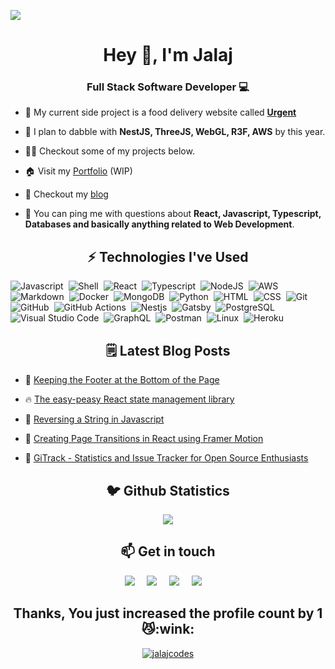 ![](https://github.com/codewithjalaj/codewithjalaj/blob/master/my.svg)

<h1 align="center">Hey 👋, I'm Jalaj</h1>
<h3 align="center">Full Stack Software Developer 💻</h3>


- 🔭 My current side project is a food delivery website called **[Urgent](https://github.com/jalajcodes/urgent-backend)** 

- 🌱 I plan to dabble with **NestJS, ThreeJS, WebGL, R3F, AWS** by this year.

- 👨‍💻 Checkout some of my projects below.

- 🏠 Visit my [Portfolio](https://jalaj.codes/) (WIP)

- 📝 Checkout my [blog](https://blog.jalaj.codes/)

- 💬 You can ping me with questions about **React, Javascript, Typescript, Databases and basically anything related to Web Development**.

<!-- - 📫 Reach out to me via twitter or email (scroll down for links). -->

<!--<p align="center">
   
![](https://github.com/jalajcodes/jalajcodes/blob/master/github-user-contribution.svg)

</p>-->

<h2 align="center">⚡️ Technologies I've Used</h2>
<p align="center">
  
   
![Javascript](https://img.shields.io/badge/-Javascript-05122A?style=flat&logo=javascript)&nbsp;
![Shell](https://img.shields.io/badge/Shell-05122A?style=flat&logo=gnu-bash&logoColor=white)&nbsp;
![React](https://img.shields.io/badge/-React-05122A?style=flat&logo=react)&nbsp;
![Typescript](https://img.shields.io/badge/-Typescript-05122A?style=flat&logo=typescript)&nbsp;
![NodeJS](https://img.shields.io/badge/-NodeJS-05122A?style=flat&logo=nodejs)&nbsp;
![AWS](https://img.shields.io/badge/-Aws-05122A?style=flat&logo=amazonaws)&nbsp;
![Markdown](https://img.shields.io/badge/-Markdown-05122A?style=flat&logo=markdown)&nbsp;
![Docker](https://img.shields.io/badge/-Docker-05122A?style=flat&logo=docker)&nbsp;
![MongoDB](https://img.shields.io/badge/-MongoDB-05122A?style=flat&logo=mongodb)&nbsp;
![Python](https://img.shields.io/badge/-Python-05122A?style=flat&logo=python)&nbsp;
![HTML](https://img.shields.io/badge/-Html-05122A?style=flat&logo=html5)&nbsp;
![CSS](https://img.shields.io/badge/-Css-05122A?style=flat&logo=css3)&nbsp;
![Git](https://img.shields.io/badge/-Git-05122A?style=flat&logo=git)&nbsp;
![GitHub](https://img.shields.io/badge/-GitHub-05122A?style=flat&logo=github)&nbsp;
![GitHub Actions](https://img.shields.io/badge/GitHub%20Actions%20-05122A?style=flat&logo=github-actions)&nbsp;
![Nestjs](https://img.shields.io/badge/NestJS-05122A?style=flat&logo=nestjs)&nbsp;
![Gatsby](https://img.shields.io/badge/-Gatsby-05122A?style=flat&logo=gatsby)&nbsp;
![PostgreSQL](https://img.shields.io/badge/-PostgreSQL-05122A?style=flat&logo=postgresql)&nbsp;
![Visual Studio Code](https://img.shields.io/badge/-Visual%20Studio%20Code-05122A?style=flat&logo=visual-studio-code&logoColor=007ACC)&nbsp;
![GraphQL](https://img.shields.io/badge/-GraphQL-05122A?style=flat&logo=graphql)&nbsp;
![Postman](https://img.shields.io/badge/-Postman-05122A?style=flat&logo=postman)&nbsp;
![Linux](https://img.shields.io/badge/-Linux-05122A?style=flat&logo=linux)&nbsp;
![Heroku](https://img.shields.io/badge/-Heroku-05122A?style=flat&logo=heroku)&nbsp;
</p>

<h2 align="center">🗒️ Latest Blog Posts </h2>
<!-- BLOG-POST-LIST:START -->
 
 - 💯 [Keeping the Footer at the Bottom of the Page](https://blog.jalaj.codes/keeping-the-footer-at-the-bottom-of-the-page-ckpl32krw0hmhz0s1ecjr4asu)
 
 - 🔥 [The easy-peasy React state management library](https://blog.jalaj.codes/the-easy-peasy-react-state-management-library-ckp16vfuq0mhqcrs17r3c237x)
 
 - 💫 [Reversing a String in Javascript](https://blog.jalaj.codes/reversing-a-string-in-javascript-ckp12d1000lb2crs171icg5nr)
 
 - 🚀 [Creating Page Transitions in React using Framer Motion](https://blog.jalaj.codes/creating-page-transitions-in-react-using-framer-motion-ckolcx5hh06zv3js15642fi06)
 
 - 🌮 [GiTrack - Statistics and Issue Tracker for Open Source Enthusiasts](https://blog.jalaj.codes/gitrack-statistics-and-issue-tracker-for-open-source-enthusiasts-cklnsnr1z01mg95s1fcqwbmm5)<!-- BLOG-POST-LIST:END -->

<h2 align="center">🐦 Github Statistics </h2>
<!-- <p align="center">
<img src="[https://github-readme-stats.vercel.app](https://github-readme-stats.vercel.app)/api?username=jalajcodes&layout=compact&hide=html" alt="jalajcodes" />
</p>  -->
 <p align="center"> 
  <img src="https://github-readme-streak-stats.herokuapp.com/?user=jalajcodes&layout=compact" /> 
</p>

<h2 align="center">📫 Get in touch</h2>
<p align="center">
   <a target="_blank"href="https://twitter.com/jalajcodes"><img src="https://img.shields.io/badge/twitter-%231DA1F2.svg?&style=for-the-badge&logo=twitter&logoColor=white" /></a>&nbsp;&nbsp;&nbsp;&nbsp;
  <a href="mailto:jalaj799@gmail.com?subject=Hello%20Jalaj,%20From%20Github"><img src="https://img.shields.io/badge/gmail-%23D14836.svg?&style=for-the-badge&logo=gmail&logoColor=white" /></a>&nbsp;&nbsp;&nbsp;&nbsp;
  <a target="_blank"href="https://www.linkedin.com/in/jalajgupta"><img src="https://img.shields.io/badge/linkedin-%230077B5.svg?&style=for-the-badge&logo=linkedin&logoColor=white" /></a>&nbsp;&nbsp;&nbsp;&nbsp;
  <a href="https://www.instagram.com/jalajcodes/"><img src="https://img.shields.io/badge/instagram-%23D14836.svg?&style=for-the-badge&logo=instagram&logoColor=pink" /></a>&nbsp;&nbsp;&nbsp;&nbsp;
</p>

<h2 align="center">Thanks, You just increased the profile count by 1 😼:wink:</h2>
<p align="center"> <a href="https://github.com/jalajcodes"><img src="https://camo.githubusercontent.com/dc2d0b48d6059978eff55d24142349883c54abb46ccc2adecbf22bf585e4fb86/68747470733a2f2f6b6f6d617265762e636f6d2f67687076632f3f757365726e616d653d68617273686373706572" alt="jalajcodes" /></a> </p>


<!-- 
<p align="center"> -->
<!-- <img src='https://placekitten.com/200/300' title="Kitten" alt="Please refresh the page if the cat doesn't show up."> -->
<!-- </p> -->
